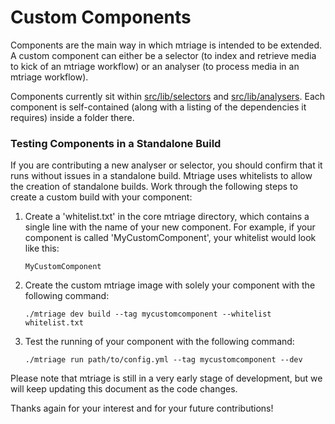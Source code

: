 # Custom Components

Components are the main way in which mtriage is intended to be extended.
A custom component can either be a selector (to index and retrieve media to
kick of an mtriage workflow) or an analyser (to process media in an mtriage
workflow). 

Components currently sit within [src/lib/selectors](/src/lib/selectors) and
[src/lib/analysers](/src/lib/analysers). Each component is self-contained
(along with a listing of the dependencies it requires) inside a folder there.

### Testing Components in a Standalone Build

If you are contributing a new analyser or selector, you should confirm that it
runs without issues in a standalone build. Mtriage uses whitelists to allow the
creation of standalone builds. Work through the following steps to create
a custom build with your component:

1. Create a 'whitelist.txt' in the core mtriage directory, which contains
   a single line with the name of your new component. For example, if your
   component is called 'MyCustomComponent', your whitelist would look like
   this:
    ```
    MyCustomComponent
    ```
2. Create the custom mtriage image with solely your component with the
   following command:
   ```
   ./mtriage dev build --tag mycustomcomponent --whitelist whitelist.txt
   ```
3. Test the running of your component with the following command:
    ```
    ./mtriage run path/to/config.yml --tag mycustomcomponent --dev
    ```

Please note that mtriage is still in a very early stage of development, but we
will keep updating this document as the code changes.

Thanks again for your interest and for your future contributions!

